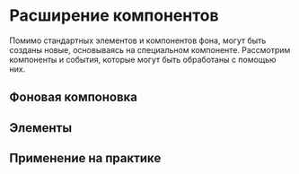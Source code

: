 # Расширение компонентов

Помимо стандартных элементов и компонентов фона, могут быть созданы новые, основываясь на специальном компоненте. Рассмотрим компоненты и события, которые могут быть обработаны с помощью них.

## Фоновая компоновка

## Элементы

## Применение на практике
